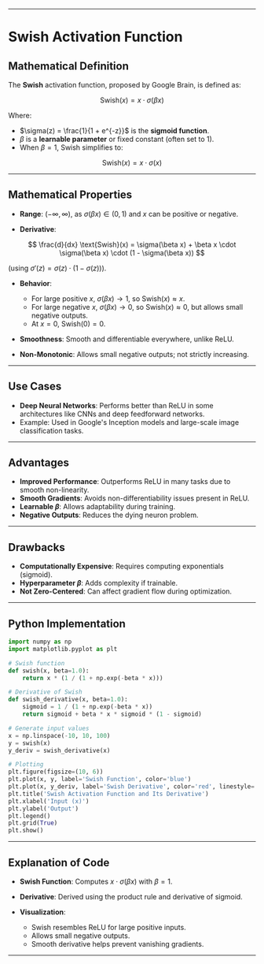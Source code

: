 
---

# Swish Activation Function

## Mathematical Definition

The **Swish** activation function, proposed by Google Brain, is defined as:

$$
\text{Swish}(x) = x \cdot \sigma(\beta x)
$$

Where:

* $\sigma(z) = \frac{1}{1 + e^{-z}}$ is the **sigmoid function**.
* $\beta$ is a **learnable parameter** or fixed constant (often set to 1).
* When $\beta = 1$, Swish simplifies to:

$$
\text{Swish}(x) = x \cdot \sigma(x)
$$

---

## Mathematical Properties

* **Range**: $(-\infty, \infty)$, as $\sigma(\beta x) \in (0, 1)$ and $x$ can be positive or negative.

* **Derivative**:

$$
\frac{d}{dx} \text{Swish}(x) = \sigma(\beta x) + \beta x \cdot \sigma(\beta x) \cdot (1 - \sigma(\beta x))
$$

(using $\sigma'(z) = \sigma(z) \cdot (1 - \sigma(z))$).

* **Behavior**:

  * For large positive $x$, $\sigma(\beta x) \to 1$, so $\text{Swish}(x) \approx x$.
  * For large negative $x$, $\sigma(\beta x) \to 0$, so $\text{Swish}(x) \approx 0$, but allows small negative outputs.
  * At $x = 0$, $\text{Swish}(0) = 0$.

* **Smoothness**: Smooth and differentiable everywhere, unlike ReLU.

* **Non-Monotonic**: Allows small negative outputs; not strictly increasing.

---

## Use Cases

* **Deep Neural Networks**: Performs better than ReLU in some architectures like CNNs and deep feedforward networks.
* Example: Used in Google's Inception models and large-scale image classification tasks.

---

## Advantages

* **Improved Performance**: Outperforms ReLU in many tasks due to smooth non-linearity.
* **Smooth Gradients**: Avoids non-differentiability issues present in ReLU.
* **Learnable $\beta$**: Allows adaptability during training.
* **Negative Outputs**: Reduces the dying neuron problem.

---

## Drawbacks

* **Computationally Expensive**: Requires computing exponentials (sigmoid).
* **Hyperparameter $\beta$**: Adds complexity if trainable.
* **Not Zero-Centered**: Can affect gradient flow during optimization.

---

## Python Implementation

```python
import numpy as np
import matplotlib.pyplot as plt

# Swish function
def swish(x, beta=1.0):
    return x * (1 / (1 + np.exp(-beta * x)))

# Derivative of Swish
def swish_derivative(x, beta=1.0):
    sigmoid = 1 / (1 + np.exp(-beta * x))
    return sigmoid + beta * x * sigmoid * (1 - sigmoid)

# Generate input values
x = np.linspace(-10, 10, 100)
y = swish(x)
y_deriv = swish_derivative(x)

# Plotting
plt.figure(figsize=(10, 6))
plt.plot(x, y, label='Swish Function', color='blue')
plt.plot(x, y_deriv, label='Swish Derivative', color='red', linestyle='--')
plt.title('Swish Activation Function and Its Derivative')
plt.xlabel('Input (x)')
plt.ylabel('Output')
plt.legend()
plt.grid(True)
plt.show()
```

---

## Explanation of Code

* **Swish Function**: Computes $x \cdot \sigma(\beta x)$ with $\beta = 1$.
* **Derivative**: Derived using the product rule and derivative of sigmoid.
* **Visualization**:

  * Swish resembles ReLU for large positive inputs.
  * Allows small negative outputs.
  * Smooth derivative helps prevent vanishing gradients.

---


